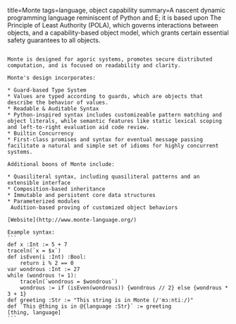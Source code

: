 title=Monte
tags=language, object capability
summary=A nascent dynamic programming language reminiscent of Python and E; it is based upon The Principle of Least Authority (POLA), which governs interactions between objects, and a capability-based object model, which grants certain essential safety guarantees to all objects.
~~~~~~

Monte is designed for agoric systems, promotes secure distributed computation, and is focused on readability and clarity.

Monte's design incorporates:

* Guard-based Type System
* Values are typed according to guards, which are objects that describe the behavior of values.
* Readable & Auditable Syntax
* Python-inspired syntax includes customizeable pattern matching and object literals, while semantic features like static lexical scoping and left-to-right evaluation aid code review.
* Builtin Concurrency
* First-class promises and syntax for eventual message passing facilitate a natural and simple set of idioms for highly concurrent systems.

Additional boons of Monte include:

* Quasiliteral syntax, including quasiliteral patterns and an extensible interface
* Composition-based inheritance
* Immutable and persistent core data structures
* Parameterized modules
 Audition-based proving of customized object behaviors

[Website](http://www.monte-language.org/)

Example syntax:
```
def x :Int := 5 + 7
traceln(`x = $x`)
def isEven(i :Int) :Bool:
    return i % 2 == 0
var wondrous :Int := 27
while (wondrous != 1):
    traceln(`wondrous = $wondrous`)
    wondrous := if (isEven(wondrous)) {wondrous // 2} else {wondrous * 3 + 1}
def greeting :Str := "This string is in Monte (/ˈmɔːntiː/)"
def `This @thing is in @{language :Str}` := greeting
[thing, language]
```
